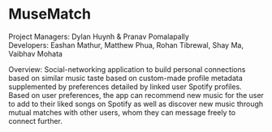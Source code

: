 # MuseMatch
Project Managers: Dylan Huynh & Pranav Pomalapally  
Developers: Eashan Mathur, Matthew Phua, Rohan Tibrewal, Shay Ma, Vaibhav Mohata
  
Overview: Social-networking application to build personal connections based on similar music taste based on custom-made profile metadata supplemented by preferences detailed by linked user Spotify profiles. Based on user preferences, the app can recommend new music for the user to add to their liked songs on Spotify as well as discover new music through mutual matches with other users, whom they can message freely to connect further.
